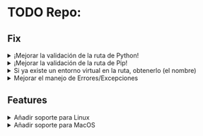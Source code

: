 # TODO Repo:

## Fix

<!-- Python Paths -->
<details>
<summary>¡Mejorar la validación de la ruta de Python!</summary>
<p>Actualmente, solo se verifica si python existe en el sistema, pero no se toma en cuenta después de creado el entorno virtual, se debe volver a validar, pero ¡verificando que realmente hay un "python.exe" en el entorno virtual actual!</p>
</details>

<!-- Pip Paths -->
<details>
<summary>¡Mejorar la validación de la ruta de Pip!</summary>
<p>De la misma forma que se debe hacer con la ruta de Pyhon.</p>
</details>

<!-- Venv name -->
<details>
<summary>Si ya existe un entorno virtual en la ruta, obtenerlo (el nombre)</summary>
<p>Al momento de activar el entorno virtual, se requiere el nombre de la "carpeta", usualmente se llama <code>.venv</code>, pero en algunas ocasiones esto puede diferir, por consiguiente a la hora de "activar" el entorno virtual SIEMPRE SE USA EL COMANDO <code>.venv\Scripts\activate</code> (En windows), por consiguiente si el nombre NO ES <code>.venv</code>, no se podrá continuar con el proceso</p>
</details>

<!-- Process Exceptions -->
<details>
<summary>Mejorar el manejo de Errores/Excepciones</summary>
<p>El manejo de errores está bastante "simple"/no robusto, si un comando arroja una excepción, la única acción que el programa toma, es imprimir el mensaje, y si es posible seguir. Pero no se tiene un sistema de Excepciones preciso.</p>
</details>

## Features

<!-- Support Linux -->
<details>
<summary>Añadir soporte para Linux</summary>
<p>Actualmente el programa solo está escrito para Windows, hace falta añadir código para Linux</p>
</details>

<!-- Support MacOS -->
<details>
<summary>Añadir soporte para MacOS</summary>
<p>Actualmente el programa solo está escrito para Windows, hace falta añadir código para MacOS</p>
</details>